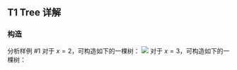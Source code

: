 ## T1 Tree 详解

### 构造

分析样例 #1
对于 $x=2$，可构造如下的一棵树：
![](https://cdn.luogu.com.cn/upload/image_hosting/kr7f10hy.png)
对于 $x=3$，可构造如下的一棵树：
